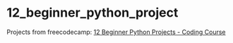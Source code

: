 # 12_beginner_python_project
Projects from freecodecamp:
[12 Beginner Python Projects - Coding Course](https://www.youtube.com/watch?v=8ext9G7xspg)
